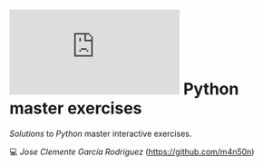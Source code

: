 # ![4Geeks Logo](http://assets.breatheco.de/apis/img/images.php?blob&random&cat=icon&tags=4geeks,16) Python master exercises

*Solutions* to *Python* master interactive exercises.

💻 _Jose Clemente García Rodríguez_ (<https://github.com/m4n50n>)
